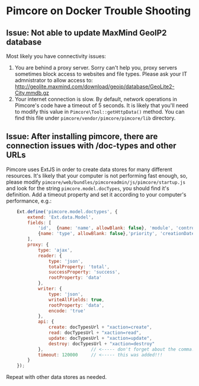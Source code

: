# Pimcore on Docker Trouble Shooting

## Issue: Not able to update MaxMind GeoIP2 database

Most likely you have connectivity issues:

1. You are behind a proxy server.  Sorry can't help you, proxy servers sometimes block access to websites and file types.  Please ask your IT admnistrator to allow access to: http://geolite.maxmind.com/download/geoip/database/GeoLite2-City.mmdb.gz
2. Your internet connection is slow.  By default, network operations in Pimcore's code have a timeout of 5 seconds.  It is likely that you'll need to modify this value in `Pimcore\Tool::getHttpData()` method.  You can find this file under `pimcore/vendor/pimcore/pimcore/lib` directory.

## Issue: After installing pimcore, there are connection issues with /doc-types and other URLs

Pimcore uses ExtJS in order to create data stores for many different resources.  It's likely that your computer is not performing fast enough, so, please modify `pimcore/web/bundles/pimcoreadmin/js/pimcore/startup.js` and look for the string `pimcore.model.docTypes`, you should find it's definition.  Add a timeout property and set it according to your computer's performance, e.g.:


```javascript
    Ext.define('pimcore.model.doctypes', {
        extend: 'Ext.data.Model',
        fields: [
            'id',  {name: 'name', allowBlank: false}, 'module', 'controller', 'action', 'template',
            {name: 'type', allowBlank: false},'priority', 'creationDate', 'modificationDate', 'legacy'
        ],
        proxy: {
            type: 'ajax',
            reader: {
                type: 'json',
                totalProperty: 'total',
                successProperty: 'success',
                rootProperty: 'data'
            },
            writer: {
                type: 'json',
                writeAllFields: true,
                rootProperty: 'data',
                encode: 'true'
            },
            api: {
                create: docTypesUrl + "xaction=create",
                read: docTypesUrl + "xaction=read",
                update: docTypesUrl + "xaction=update",
                destroy: docTypesUrl + "xaction=destroy"
            },                  // <----- don't forget about the comma!!
            timeout: 120000     // <----- this was added!!!
        }
    });
```

Repeat with other data stores as needed.

